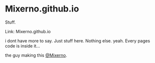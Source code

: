 # Mixerno.github.io








Stuff.

Link: Mixerno.github.io




i dont have more to say.
Just stuff here.
Nothing else. yeah.
Every pages code is inside it...


the guy making this
[@Mixerno](https://github.com/mixerno).

